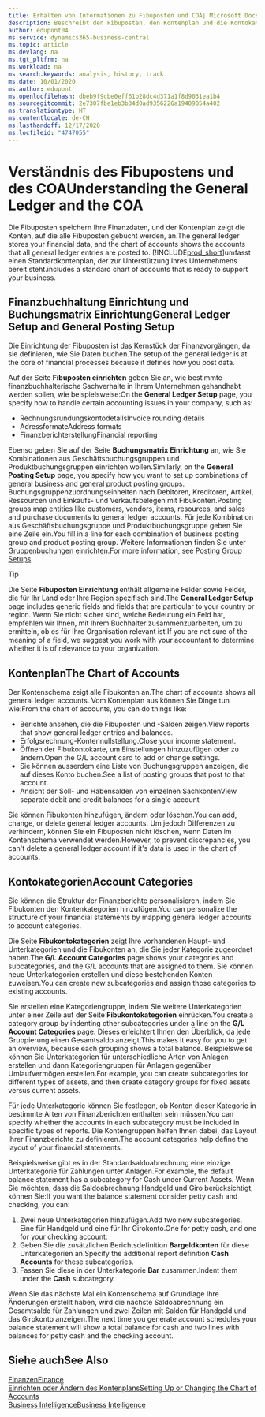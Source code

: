```yaml
---
title: Erhalten von Informationen zu Fibuposten und COA| Microsoft Docs
description: Beschreibt den Fibuposten, den Kontenplan und die Kontokategorien.
author: edupont04
ms.service: dynamics365-business-central
ms.topic: article
ms.devlang: na
ms.tgt_pltfrm: na
ms.workload: na
ms.search.keywords: analysis, history, track
ms.date: 10/01/2020
ms.author: edupont
ms.openlocfilehash: dbeb9f9cbe0eff61b28dc4d371a1f8d9031ea1b4
ms.sourcegitcommit: 2e7307fbe1eb3b34d0ad9356226a19409054a402
ms.translationtype: HT
ms.contentlocale: de-CH
ms.lasthandoff: 12/17/2020
ms.locfileid: "4747055"
---
```

# <a name="understanding-the-general-ledger-and-the-coa"></a><span data-ttu-id="87eff-103">Verständnis des Fibupostens und des COA</span><span class="sxs-lookup"><span data-stu-id="87eff-103">Understanding the General Ledger and the COA</span></span>

<span data-ttu-id="87eff-104">Die Fibuposten speichern Ihre Finanzdaten, und der Kontenplan zeigt die Konten, auf die alle Fibuposten gebucht werden, an.</span><span class="sxs-lookup"><span data-stu-id="87eff-104">The general ledger stores your financial data, and the chart of accounts shows the accounts that all general ledger entries are posted to.</span></span> [!INCLUDE[prod_short](includes/prod_short.md)]<span data-ttu-id="87eff-105">umfasst einen Standardkontenplan, der zur Unterstützung Ihres Unternehmens bereit steht.</span><span class="sxs-lookup"><span data-stu-id="87eff-105">includes a standard chart of accounts that is ready to support your business.</span></span>

## <a name="general-ledger-setup-and-general-posting-setup"></a><span data-ttu-id="87eff-106">Finanzbuchhaltung Einrichtung und Buchungsmatrix Einrichtung</span><span class="sxs-lookup"><span data-stu-id="87eff-106">General Ledger Setup and General Posting Setup</span></span>

<span data-ttu-id="87eff-107">Die Einrichtung der Fibuposten ist das Kernstück der Finanzvorgängen, da sie definieren, wie Sie Daten buchen.</span><span class="sxs-lookup"><span data-stu-id="87eff-107">The setup of the general ledger is at the core of financial processes because it defines how you post data.</span></span>  

<span data-ttu-id="87eff-108">Auf der Seite **Fibuposten einrichten** geben Sie an, wie bestimmte finanzbuchhalterische Sachverhalte in Ihrem Unternehmen gehandhabt werden sollen, wie beispielsweise:</span><span class="sxs-lookup"><span data-stu-id="87eff-108">On the **General Ledger Setup** page, you specify how to handle certain accounting issues in your company, such as:</span></span>  

* <span data-ttu-id="87eff-109">Rechnungsrundungskontodetails</span><span class="sxs-lookup"><span data-stu-id="87eff-109">Invoice rounding details</span></span>  
* <span data-ttu-id="87eff-110">Adressformate</span><span class="sxs-lookup"><span data-stu-id="87eff-110">Address formats</span></span>  
* <span data-ttu-id="87eff-111">Finanzberichterstellung</span><span class="sxs-lookup"><span data-stu-id="87eff-111">Financial reporting</span></span>  

<span data-ttu-id="87eff-112">Ebenso geben Sie auf der Seite **Buchungsmatrix Einrichtung** an, wie Sie Kombinationen aus Geschäftsbuchungsgruppen und Produktbuchungsgruppen einrichten wollen.</span><span class="sxs-lookup"><span data-stu-id="87eff-112">Similarly, on the **General Posting Setup** page, you specify how you want to set up combinations of general business and general product posting groups.</span></span> <span data-ttu-id="87eff-113">Buchungsgruppenzuordnungseinheiten nach Debitoren, Kreditoren, Artikel, Ressourcen und Einkaufs- und Verkaufsbelegen mit Fibukonten.</span><span class="sxs-lookup"><span data-stu-id="87eff-113">Posting groups map entities like customers, vendors, items, resources, and sales and purchase documents to general ledger accounts.</span></span> <span data-ttu-id="87eff-114">Für jede Kombination aus Geschäftsbuchungsgruppe und Produktbuchungsgruppe geben Sie eine Zeile ein.</span><span class="sxs-lookup"><span data-stu-id="87eff-114">You fill in a line for each combination of business posting group and product posting group.</span></span> <span data-ttu-id="87eff-115">Weitere Informationen finden Sie unter [Gruppenbuchungen einrichten](finance-posting-groups.md).</span><span class="sxs-lookup"><span data-stu-id="87eff-115">For more information, see [Posting Group Setups](finance-posting-groups.md).</span></span>  

> [!TIP]
> <span data-ttu-id="87eff-116">Die Seite **Fibuposten Einrichtung** enthält allgemeine Felder sowie Felder, die für Ihr Land oder Ihre Region spezifisch sind.</span><span class="sxs-lookup"><span data-stu-id="87eff-116">The **General Ledger Setup** page includes generic fields and fields that are particular to your country or region.</span></span> <span data-ttu-id="87eff-117">Wenn Sie nicht sicher sind, welche Bedeutung ein Feld hat, empfehlen wir Ihnen, mit Ihrem Buchhalter zusammenzuarbeiten, um zu ermitteln, ob es für Ihre Organisation relevant ist.</span><span class="sxs-lookup"><span data-stu-id="87eff-117">If you are not sure of the meaning of a field, we suggest you work with your accountant to determine whether it is of relevance to your organization.</span></span>  

## <a name="the-chart-of-accounts"></a><span data-ttu-id="87eff-118">Kontenplan</span><span class="sxs-lookup"><span data-stu-id="87eff-118">The Chart of Accounts</span></span>

<span data-ttu-id="87eff-119">Der Kontenschema zeigt alle Fibukonten an.</span><span class="sxs-lookup"><span data-stu-id="87eff-119">The chart of accounts shows all general ledger accounts.</span></span> <span data-ttu-id="87eff-120">Vom Kontenplan aus können Sie Dinge tun wie:</span><span class="sxs-lookup"><span data-stu-id="87eff-120">From the chart of accounts, you can do things like:</span></span>  

* <span data-ttu-id="87eff-121">Berichte ansehen, die die Fibuposten und -Salden zeigen.</span><span class="sxs-lookup"><span data-stu-id="87eff-121">View reports that show general ledger entries and balances.</span></span>  
* <span data-ttu-id="87eff-122">Erfolgsrechnung-Kontennullstellung.</span><span class="sxs-lookup"><span data-stu-id="87eff-122">Close your income statement.</span></span>  
* <span data-ttu-id="87eff-123">Öffnen der Fibukontokarte, um Einstellungen hinzuzufügen oder zu ändern.</span><span class="sxs-lookup"><span data-stu-id="87eff-123">Open the G/L account card to add or change settings.</span></span>  
* <span data-ttu-id="87eff-124">Sie können ausserdem eine Liste von Buchungsgruppen anzeigen, die auf dieses Konto buchen.</span><span class="sxs-lookup"><span data-stu-id="87eff-124">See a list of posting groups that post to that account.</span></span>
* <span data-ttu-id="87eff-125">Ansicht der Soll- und Habensalden von einzelnen Sachkonten</span><span class="sxs-lookup"><span data-stu-id="87eff-125">View separate debit and credit balances for a single account</span></span>  

<span data-ttu-id="87eff-126">Sie können Fibukonten hinzufügen, ändern oder löschen.</span><span class="sxs-lookup"><span data-stu-id="87eff-126">You can add, change, or delete general ledger accounts.</span></span> <span data-ttu-id="87eff-127">Um jedoch Differenzen zu verhindern, können Sie ein Fibuposten nicht löschen, wenn Daten im Kontenschema verwendet werden.</span><span class="sxs-lookup"><span data-stu-id="87eff-127">However, to prevent discrepancies, you can't delete a general ledger account if it's data is used in the chart of accounts.</span></span>  

## <a name="account-categories"></a><span data-ttu-id="87eff-128">Kontokategorien</span><span class="sxs-lookup"><span data-stu-id="87eff-128">Account Categories</span></span>

<span data-ttu-id="87eff-129">Sie können die Struktur der Finanzberichte personalisieren, indem Sie Fibukonten den Kontenkategorien hinzufügen.</span><span class="sxs-lookup"><span data-stu-id="87eff-129">You can personalize the structure of your financial statements by mapping general ledger accounts to account categories.</span></span>  

<span data-ttu-id="87eff-130">Die Seite **Fibukontokategorien** zeigt Ihre vorhandenen Haupt- und Unterkategorien und die Fibukonten an, die Sie jeder Kategorie zugeordnet haben.</span><span class="sxs-lookup"><span data-stu-id="87eff-130">The **G/L Account Categories** page shows your categories and subcategories, and the G/L accounts that are assigned to them.</span></span> <span data-ttu-id="87eff-131">Sie können neue Unterkategorien erstellen und diese bestehenden Konten zuweisen.</span><span class="sxs-lookup"><span data-stu-id="87eff-131">You can create new subcategories and assign those categories to existing accounts.</span></span>  

<span data-ttu-id="87eff-132">Sie erstellen eine Kategoriengruppe, indem Sie weitere Unterkategorien unter einer Zeile auf der Seite **Fibukontokategorien** einrücken.</span><span class="sxs-lookup"><span data-stu-id="87eff-132">You create a category group by indenting other subcategories under a line on the **G/L Account Categories** page.</span></span> <span data-ttu-id="87eff-133">Dieses erleichtert Ihnen den Überblick, da jede Gruppierung einen Gesamtsaldo anzeigt.</span><span class="sxs-lookup"><span data-stu-id="87eff-133">This makes it easy for you to get an overview, because each grouping shows a total balance.</span></span> <span data-ttu-id="87eff-134">Beispielsweise können Sie Unterkategorien für unterschiedliche Arten von Anlagen erstellen und dann Kategoriengruppen für Anlagen gegenüber Umlaufvermögen erstellen.</span><span class="sxs-lookup"><span data-stu-id="87eff-134">For example, you can create subcategories for different types of assets, and then create category groups for fixed assets versus current assets.</span></span>  

<span data-ttu-id="87eff-135">Für jede Unterkategorie können Sie festlegen, ob Konten dieser Kategorie in bestimmte Arten von Finanzberichten enthalten sein müssen.</span><span class="sxs-lookup"><span data-stu-id="87eff-135">You can specify whether the accounts in each subcategory must be included in specific types of reports.</span></span> <span data-ttu-id="87eff-136">Die Kontengruppen helfen Ihnen dabei, das Layout Ihrer Finanzberichte zu definieren.</span><span class="sxs-lookup"><span data-stu-id="87eff-136">The account categories help define the layout of your financial statements.</span></span>  

<span data-ttu-id="87eff-137">Beispielsweise gibt es in der Standardsaldoabrechnung eine einzige Unterkategorie für Zahlungen unter Anlagen.</span><span class="sxs-lookup"><span data-stu-id="87eff-137">For example, the default balance statement has a subcategory for Cash under Current Assets.</span></span> <span data-ttu-id="87eff-138">Wenn Sie möchten, dass die Saldoabrechnung Handgeld und Giro berücksichtigt, können Sie:</span><span class="sxs-lookup"><span data-stu-id="87eff-138">If you want the balance statement consider petty cash and checking, you can:</span></span>  

1. <span data-ttu-id="87eff-139">Zwei neue Unterkategorien hinzufügen.</span><span class="sxs-lookup"><span data-stu-id="87eff-139">Add two new subcategories.</span></span> <span data-ttu-id="87eff-140">Eine für Handgeld und eine für Ihr Girokonto.</span><span class="sxs-lookup"><span data-stu-id="87eff-140">One for petty cash, and one for your checking account.</span></span>  
2. <span data-ttu-id="87eff-141">Geben Sie die zusätzlichen Berichtsdefinition **Bargeldkonten** für diese Unterkategorien an.</span><span class="sxs-lookup"><span data-stu-id="87eff-141">Specify the additional report definition **Cash Accounts** for these subcategories.</span></span>  
3. <span data-ttu-id="87eff-142">Fassen Sie diese in der Unterkategorie **Bar** zusammen.</span><span class="sxs-lookup"><span data-stu-id="87eff-142">Indent them under the **Cash** subcategory.</span></span>  

<span data-ttu-id="87eff-143">Wenn Sie das nächste Mal ein Kontenschema auf Grundlage Ihre Änderungen erstellt haben, wird die nächste Saldoabrechnung ein Gesamtsaldo für Zahlungen und zwei Zeilen mit Salden für Handgeld und das Girokonto anzeigen.</span><span class="sxs-lookup"><span data-stu-id="87eff-143">The next time you generate account schedules your balance statement will show a total balance for cash and two lines with balances for petty cash and the checking account.</span></span>  

## <a name="see-also"></a><span data-ttu-id="87eff-144">Siehe auch</span><span class="sxs-lookup"><span data-stu-id="87eff-144">See Also</span></span>

[<span data-ttu-id="87eff-145">Finanzen</span><span class="sxs-lookup"><span data-stu-id="87eff-145">Finance</span></span>](finance.md)  
[<span data-ttu-id="87eff-146">Einrichten oder Ändern des Kontenplans</span><span class="sxs-lookup"><span data-stu-id="87eff-146">Setting Up or Changing the Chart of Accounts</span></span>](finance-setup-chart-accounts.md)  
[<span data-ttu-id="87eff-147">Business Intelligence</span><span class="sxs-lookup"><span data-stu-id="87eff-147">Business Intelligence</span></span>](bi.md)  

